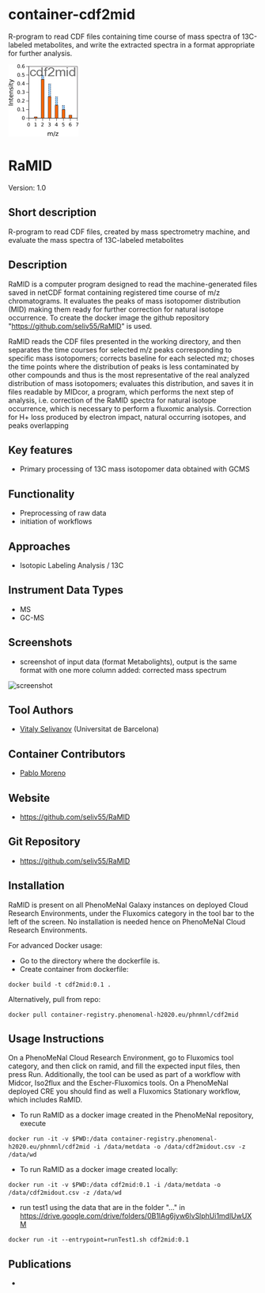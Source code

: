 # container-cdf2mid
R-program to read CDF files containing time course of mass spectra of 13C-labeled metabolites, and write the extracted spectra in a format appropriate for further analysis.

![Logo](figs/logo.png)

# RaMID
Version: 1.0

## Short description
R-program to read CDF files, created by mass spectrometry machine, and evaluate the mass spectra of 13C-labeled metabolites 

## Description

RaMID is a computer program designed to read the machine-generated files saved in netCDF format containing registered time course of m/z chromatograms. It evaluates the peaks of mass isotopomer distribution (MID) making them ready for further correction for natural isotope occurrence. To create the docker image the github repository "https://github.com/seliv55/RaMID" is used. 

RaMID reads the CDF files presented in the working directory, and then separates the time courses for selected m/z peaks corresponding to specific mass isotopomers; corrects baseline for each selected mz; choses the time points where the distribution of peaks is less contaminated by other compounds and thus is the most representative of the real analyzed distribution of mass isotopomers; evaluates this distribution, and saves it in files readable by MIDcor, a program, which performs the next step of analysis, i.e. correction of the RaMID spectra for natural isotope occurrence, which is necessary to perform a fluxomic analysis. Correction for H+ loss produced by electron impact, natural occurring isotopes, and peaks overlapping


## Key features

- Primary processing of 13C mass isotopomer data obtained with GCMS

## Functionality

- Preprocessing of raw data
- initiation of workflows

## Approaches

- Isotopic Labeling Analysis / 13C
    
## Instrument Data Types

- MS
- GC-MS

## Screenshots

- screenshot of input data (format Metabolights), output is the same format with one more column added: corrected mass spectrum

![screenshot]()

## Tool Authors

- [Vitaly Selivanov](https://github.com/seliv55) (Universitat de Barcelona)

## Container Contributors

- [Pablo Moreno](https://github.com/pcm32) 

## Website

- https://github.com/seliv55/RaMID

## Git Repository

- https://github.com/seliv55/RaMID

## Installation

RaMID is present on all PhenoMeNal Galaxy instances on deployed Cloud Research Environments, under the Fluxomics category in the tool bar to the left of the screen. No installation is needed hence on PhenoMeNal Cloud Research Environments.

For advanced Docker usage:

- Go to the directory where the dockerfile is.
- Create container from dockerfile:

```
docker build -t cdf2mid:0.1 .
```

Alternatively, pull from repo:

```
docker pull container-registry.phenomenal-h2020.eu/phnmnl/cdf2mid
```

## Usage Instructions

On a PhenoMeNal Cloud Research Environment, go to Fluxomics tool category, and then click on ramid, and fill the expected input files, then press Run. Additionally, the tool can be used as part of a workflow with Midcor, Iso2flux and the Escher-Fluxomics tools. On a PhenoMeNal deployed CRE you should find as well a Fluxomics Stationary workflow, which includes RaMID. 

- To run RaMID as a docker image created in the PhenoMeNal repository, execute
 
```
docker run -it -v $PWD:/data container-registry.phenomenal-h2020.eu/phnmnl/cdf2mid -i /data/metdata -o /data/cdf2midout.csv -z /data/wd
```
- To run RaMID as a docker image created locally:

```
docker run -it -v $PWD:/data cdf2mid:0.1 -i /data/metdata -o /data/cdf2midout.csv -z /data/wd
```
- run test1 using the data that are in the folder "..." in https://drive.google.com/drive/folders/0B1lAg6jyw6lvSlphUi1mdlUwUXM
 
```
docker run -it --entrypoint=runTest1.sh cdf2mid:0.1 
```
 
## Publications

- 
